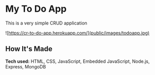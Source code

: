 # My To Do App
This is a very simple CRUD application 

![https://cr-to-do-app.herokuapp.com/](public/images/todoapp.jpg)

## How It's Made
**Tech used:** HTML, CSS, JavaScript, Embedded JavaScript, Node.js, Express, MongoDB